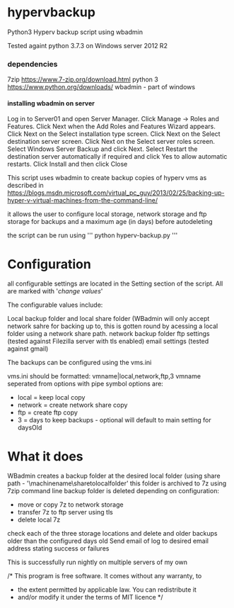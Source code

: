 # hypervbackup
Python3 Hyperv backup script using wbadmin

Tested againt python 3.7.3 on Windows server 2012 R2

### dependencies
7zip https://www.7-zip.org/download.html
python 3 https://www.python.org/downloads/
wbadmin - part of windows

#### installing wbadmin on server
Log in to Server01 and open Server Manager.
Click Manage → Roles and Features.
Click Next when the Add Roles and Features Wizard appears.
Click Next on the Select installation type screen.
Click Next on the Select destination server screen.
Click Next on the Select server roles screen.
Select Windows Server Backup and click Next.
Select Restart the destination server automatically if required and click Yes to allow automatic restarts.
Click Install and then click Close

This script uses wbadmin to create backup copies of hyperv vms as described in https://blogs.msdn.microsoft.com/virtual_pc_guy/2013/02/25/backing-up-hyper-v-virtual-machines-from-the-command-line/

it allows the user to configure local storage, network storage and ftp storage for backups and a maximum age (in days) before autodeleting

the script can be run using 
'''
python hyperv-backup.py
'''

# Configuration
all configurable settings are located in the Setting section of the script. All are marked with '*change values*'

The configurable values include:

Local backup folder and local share folder (WBadmin will only accept network sahre for backing up to, this is gotten round by acessing a local folder using a network share path.
network backup folder
ftp settings (tested against Filezilla server with tls enabled)
email settings (tested against gmail)


The backups can be configured using the vms.ini

vms.ini should be formatted:
vmname|local,network,ftp,3
vmname seperated from options with pipe symbol
options are:
  - local = keep local copy
  - network = create network share copy
  - ftp = create ftp copy
  - 3 = days to keep backups - optional will default to main setting for daysOld
  
# What it does
WBadmin creates a backup folder at the desired local folder (using share path - '\\machinename\sharetolocalfolder'
this folder is archived to 7z using 7zip command line
backup folder is deleted
depending on configuration:
  - move or copy 7z to network storage
  - transfer 7z to ftp server using tls
  - delete local 7z

check each of the three storage locations and delete and older backups older than the configured days old
Send email of log to desired email address stating success or failures

This is successfully run nightly on multiple servers of my own

 /* This program is free software. It comes without any warranty, to
 * the extent permitted by applicable law. You can redistribute it
 * and/or modify it under the terms of MIT licence */
